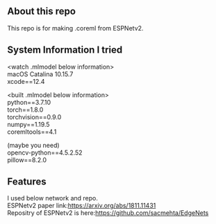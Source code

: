 ## About this repo
This repo is for making .coreml from ESPNetv2.

## System Information I tried
<watch .mlmodel below information>  
macOS Catalina 10.15.7  
xcode==12.4  

<built .mlmodel below information>  
python==3.7.10  
torch==1.8.0  
torchvision==0.9.0  
numpy==1.19.5  
coremltools==4.1  
    
(maybe you need)  
opencv-python==4.5.2.52  
pillow==8.2.0  
    
## Features
I used below network and repo.  
ESPNetv2 paper link:https://arxiv.org/abs/1811.11431  
Repositry of ESPNetv2 is here:https://github.com/sacmehta/EdgeNets
  
